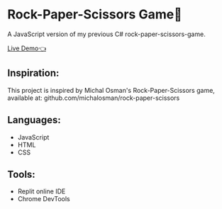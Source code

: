 # Rock-Paper-Scissors Game🎉
A JavaScript version of my previous C# rock-paper-scissors-game.

<a href="https://js-rock-paper-scissors.siyabongamahlal.repl.co/">Live Demo👈</a>

## Inspiration:
This project is inspired by Michal Osman's Rock-Paper-Scissors game, available at: 
github.com/michalosman/rock-paper-scissors

## Languages: 
* JavaScript
* HTML
* CSS

## Tools:
* Replit online IDE
* Chrome DevTools







